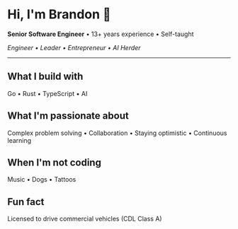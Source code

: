 # Hi, I'm Brandon 👋

**Senior Software Engineer** • 13+ years experience • Self-taught

*Engineer • Leader • Entrepreneur • AI Herder*

---

## What I build with

Go • Rust • TypeScript • AI

## What I'm passionate about

Complex problem solving • Collaboration • Staying optimistic • Continuous learning

## When I'm not coding

Music • Dogs • Tattoos

## Fun fact

Licensed to drive commercial vehicles (CDL Class A)
